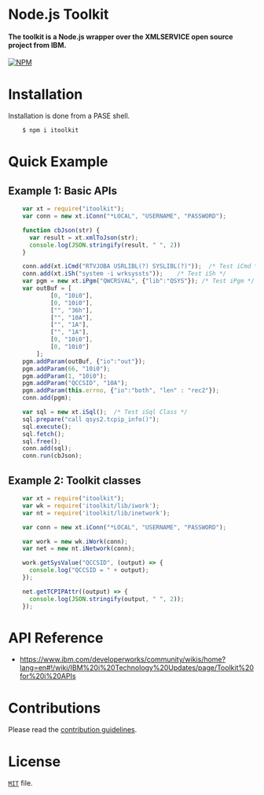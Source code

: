 # Node.js Toolkit

#### The toolkit is a Node.js wrapper over the XMLSERVICE open source project from IBM. 

[![NPM](https://nodei.co/npm/itoolkit.png?downloads=true&downloadRank=true)](https://nodei.co/npm/itoolkit/)

# Installation  

Installation is done from a PASE shell.

```sh
    $ npm i itoolkit
```

# Quick Example

## Example 1: Basic APIs
```js
	var xt = require("itoolkit");
	var conn = new xt.iConn("*LOCAL", "USERNAME", "PASSWORD");

	function cbJson(str) {
	  var result = xt.xmlToJson(str);
	  console.log(JSON.stringify(result, " ", 2))
	}

	conn.add(xt.iCmd("RTVJOBA USRLIBL(?) SYSLIBL(?)"));  /* Test iCmd */
	conn.add(xt.iSh("system -i wrksyssts"));	/* Test iSh */
	var pgm = new xt.iPgm("QWCRSVAL", {"lib":"QSYS"}); /* Test iPgm */
	var outBuf = [
			[0, "10i0"],
			[0, "10i0"],
			["", "36h"],
			["", "10A"],
			["", "1A"],
			["", "1A"],
			[0, "10i0"],
			[0, "10i0"]
		];
	pgm.addParam(outBuf, {"io":"out"});
	pgm.addParam(66, "10i0");
	pgm.addParam(1, "10i0");
	pgm.addParam("QCCSID", "10A");
	pgm.addParam(this.errno, {"io":"both", "len" : "rec2"});
	conn.add(pgm);

	var sql = new xt.iSql();  /* Test iSql Class */
	sql.prepare("call qsys2.tcpip_info()");
	sql.execute();
	sql.fetch();
	sql.free();
	conn.add(sql);
	conn.run(cbJson);
```

## Example 2: Toolkit classes
```js
	var xt = require("itoolkit");
	var wk = require('itoolkit/lib/iwork');
	var nt = require('itoolkit/lib/inetwork');

	var conn = new xt.iConn("*LOCAL", "USERNAME", "PASSWORD");

	var work = new wk.iWork(conn);
	var net = new nt.iNetwork(conn);

	work.getSysValue("QCCSID", (output) => {
	  console.log("QCCSID = " + output);
	});

	net.getTCPIPAttr((output) => {
	  console.log(JSON.stringify(output, " ", 2));
	});
```

# API Reference
* https://www.ibm.com/developerworks/community/wikis/home?lang=en#!/wiki/IBM%20i%20Technology%20Updates/page/Toolkit%20for%20i%20APIs

# Contributions
Please read the [contribution guidelines](https://github.com/IBM/nodejs-itoolkit/blob/master/CONTRIBUTING.md).


# License
[`MIT`](https://github.com/IBM/nodejs-itoolkit/blob/master/LICENSE) file.
